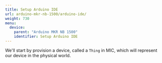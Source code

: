 ```yaml
---
title: Setup Arduino IDE
url: arduino-mkr-nb-1500/arduino-ide/
weight: 730
menu:
  device:
    parent: "Arduino MKR NB 1500"
    identifier: Setup Arduino IDE
---
```


We'll start by provision a device, called a `Thing` in MIC, which will represent our device in the physical world.
